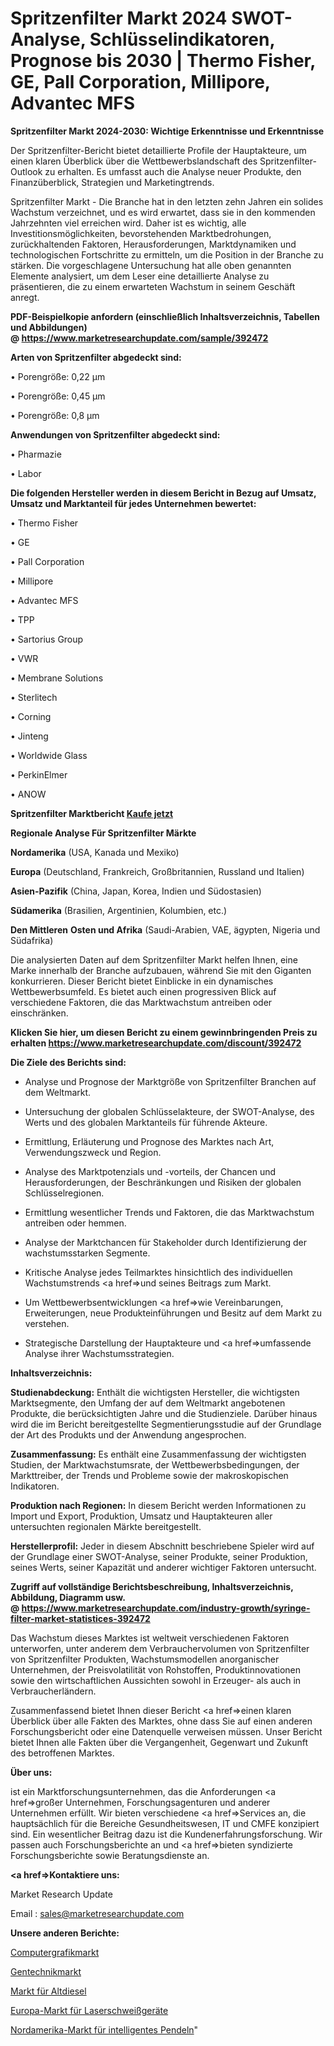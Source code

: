 # Spritzenfilter Markt 2024 SWOT-Analyse, Schlüsselindikatoren, Prognose bis 2030 | Thermo Fisher, GE, Pall Corporation, Millipore, Advantec MFS

<strong>Spritzenfilter Markt 2024-2030: Wichtige Erkenntnisse und Erkenntnisse</strong>

Der Spritzenfilter-Bericht bietet detaillierte Profile der Hauptakteure, um einen klaren Überblick über die Wettbewerbslandschaft des Spritzenfilter-Outlook zu erhalten. Es umfasst auch die Analyse neuer Produkte, den Finanzüberblick, Strategien und Marketingtrends.

Spritzenfilter Markt - Die Branche hat in den letzten zehn Jahren ein solides Wachstum verzeichnet, und es wird erwartet, dass sie in den kommenden Jahrzehnten viel erreichen wird. Daher ist es wichtig, alle Investitionsmöglichkeiten, bevorstehenden Marktbedrohungen, zurückhaltenden Faktoren, Herausforderungen, Marktdynamiken und technologischen Fortschritte zu ermitteln, um die Position in der Branche zu stärken. Die vorgeschlagene Untersuchung hat alle oben genannten Elemente analysiert, um dem Leser eine detaillierte Analyse zu präsentieren, die zu einem erwarteten Wachstum in seinem Geschäft anregt.

<strong><b>PDF-Beispielkopie anfordern (einschließlich Inhaltsverzeichnis, Tabellen und Abbildungen) @ </b></strong><strong><a href=https://www.marketresearchupdate.com/sample/392472><strong>https://www.marketresearchupdate.com/sample/392472</u></a></strong></strong>

<strong>Arten von Spritzenfilter abgedeckt sind:</strong>

• Porengröße: 0,22 µm

• Porengröße: 0,45 µm

• Porengröße: 0,8 µm

<strong>Anwendungen von Spritzenfilter abgedeckt sind:</strong>

• Pharmazie

• Labor

<strong>Die folgenden Hersteller werden in diesem Bericht in Bezug auf Umsatz, Umsatz und Marktanteil für jedes Unternehmen bewertet:</strong>

• Thermo Fisher

• GE

• Pall Corporation

• Millipore

• Advantec MFS

• TPP

• Sartorius Group

• VWR

• Membrane Solutions

• Sterlitech

• Corning

• Jinteng

• Worldwide Glass

• PerkinElmer

• ANOW

<strong>Spritzenfilter Marktbericht <a href=https://www.marketresearchupdate.com/buynow/392472>Kaufe jetzt</a></strong>

<strong>Regionale Analyse Für Spritzenfilter Märkte</strong>

<strong>Nordamerika</strong> (USA, Kanada und Mexiko)

<strong>Europa</strong> (Deutschland, Frankreich, Großbritannien, Russland und Italien)

<strong>Asien-Pazifik</strong> (China, Japan, Korea, Indien und Südostasien)

<strong>Südamerika</strong> (Brasilien, Argentinien, Kolumbien, etc.)

<strong>Den Mittleren</strong> <strong>Osten und Afrika</strong> (Saudi-Arabien, VAE, ägypten, Nigeria und Südafrika)

Die analysierten Daten auf dem Spritzenfilter Markt helfen Ihnen, eine Marke innerhalb der Branche aufzubauen, während Sie mit den Giganten konkurrieren. Dieser Bericht bietet Einblicke in ein dynamisches Wettbewerbsumfeld. Es bietet auch einen progressiven Blick auf verschiedene Faktoren, die das Marktwachstum antreiben oder einschränken.

<strong>Klicken Sie hier, um diesen Bericht zu einem gewinnbringenden Preis zu erhalten
</strong><strong><a href=https://www.marketresearchupdate.com/discount/392472>https://www.marketresearchupdate.com/discount/392472</b></u></strong></a>

<strong>Die Ziele des Berichts sind:</strong>

- Analyse und Prognose der Marktgröße von Spritzenfilter Branchen auf dem Weltmarkt.

- Untersuchung der globalen Schlüsselakteure, der SWOT-Analyse, des Werts und des globalen Marktanteils für führende Akteure.

- Ermittlung, Erläuterung und Prognose des Marktes nach Art, Verwendungszweck und Region.

- Analyse des Marktpotenzials und -vorteils, der Chancen und Herausforderungen, der Beschränkungen und Risiken der globalen Schlüsselregionen.

- Ermittlung wesentlicher Trends und Faktoren, die das Marktwachstum antreiben oder hemmen.

- Analyse der Marktchancen für Stakeholder durch Identifizierung der wachstumsstarken Segmente.

- Kritische Analyse jedes Teilmarktes hinsichtlich des individuellen Wachstumstrends <a href=>und</a> seines Beitrags zum Markt.

- Um Wettbewerbsentwicklungen <a href=>wie</a> Vereinbarungen, Erweiterungen, neue Produkteinführungen und Besitz auf dem Markt zu verstehen.

- Strategische Darstellung der Hauptakteure und <a href=>umfas</a>sende Analyse ihrer Wachstumsstrategien.

<strong>Inhaltsverzeichnis:</strong>

<strong>Studienabdeckung:</strong> Enthält die wichtigsten Hersteller, die wichtigsten Marktsegmente, den Umfang der auf dem Weltmarkt angebotenen Produkte, die berücksichtigten Jahre und die Studienziele. Darüber hinaus wird die im Bericht bereitgestellte Segmentierungsstudie auf der Grundlage der Art des Produkts und der Anwendung angesprochen.

<strong>Zusammenfassung:</strong> Es enthält eine Zusammenfassung der wichtigsten Studien, der Marktwachstumsrate, der Wettbewerbsbedingungen, der Markttreiber, der Trends und Probleme sowie der makroskopischen Indikatoren.

<strong>Produktion nach Regionen:</strong> In diesem Bericht werden Informationen zu Import und Export, Produktion, Umsatz und Hauptakteuren aller untersuchten regionalen Märkte bereitgestellt.

<strong>Herstellerprofil:</strong> Jeder in diesem Abschnitt beschriebene Spieler wird auf der Grundlage einer SWOT-Analyse, seiner Produkte, seiner Produktion, seines Werts, seiner Kapazität und anderer wichtiger Faktoren untersucht.

<strong><b>Zugriff auf vollständige Berichtsbeschreibung, Inhaltsverzeichnis, Abbildung, Diagramm usw. @ </b></strong><strong><a href=https://www.marketresearchupdate.com/industry-growth/syringe-filter-market-statistices-392472>https://www.marketresearchupdate.com/industry-growth/syringe-filter-market-statistices-392472</a></strong>

Das Wachstum dieses Marktes ist weltweit verschiedenen Faktoren unterworfen, unter anderem dem Verbrauchervolumen von Spritzenfilter von Spritzenfilter Produkten, Wachstumsmodellen anorganischer Unternehmen, der Preisvolatilität von Rohstoffen, Produktinnovationen sowie den wirtschaftlichen Aussichten sowohl in Erzeuger- als auch in Verbraucherländern.

Zusammenfassend bietet Ihnen dieser Bericht <a href=>einen</a> klaren Überblick über alle Fakten des Marktes, ohne dass Sie auf einen anderen Forschungsbericht oder eine Datenquelle verweisen müssen. Unser Bericht bietet Ihnen alle Fakten über die Vergangenheit, Gegenwart und Zukunft des betroffenen Marktes.

<strong>Über uns:</strong>

 ist ein Marktforschungsunternehmen, das die Anforderungen <a href=>großer</a> Unternehmen, Forschungsagenturen und anderer Unternehmen erfüllt. Wir bieten verschiedene <a href=>Services</a> an, die hauptsächlich für die Bereiche Gesundheitswesen, IT und CMFE konzipiert sind. Ein wesentlicher Beitrag dazu ist die Kundenerfahrungsforschung. Wir passen auch Forschungsberichte an und <a href=>bieten</a> syndizierte Forschungsberichte sowie Beratungsdienste an.

<strong><a href=>Kontaktiere uns:</a></strong>

Market Research Update

Email : sales@marketresearchupdate.com

<strong>Unsere anderen Berichte:</strong>

<a href=https://www.linkedin.com/pulse/computer-graphics-market-industry-analysis>Computergrafikmarkt</a>

<a href=https://www.linkedin.com/pulse/genetic-engineering-market-2023-analysis>Gentechnikmarkt</a>

<a href=https://www.linkedin.com/pulse/waste-diesel-market-sizing-up-anticipating-trends-consumption>Markt für Altdiesel</a>

<a href=https://www.linkedin.com/pulse/europe-laser-welding-equipment-market-trends>Europa-Markt für Laserschweißgeräte</a>

<a href=https://www.linkedin.com/pulse/north-america-smart-commute-market-size-mqlif/>Nordamerika-Markt für intelligentes Pendeln</a>"
